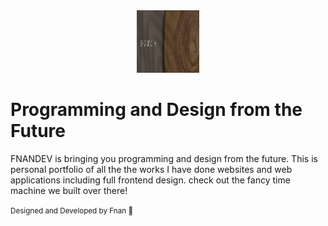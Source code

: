 <div align="center">
<img src="./src/images/devlogo.png" width="100" height="100">
</div>
<h1>Programming and Design from the Future</h1>
<p>FNANDEV is bringing you programming and design from the future.
This is personal portfolio of all the the works I have done websites and web applications including full frontend design.
check out the fancy time machine we built over there!</p>
<small>Designed and Developed by Fnan 💛</small>